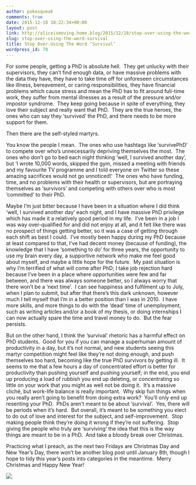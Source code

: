 ```yaml
---
author: pokesqueak
comments: true
date: 2015-12-18 10:22:34+00:00
layout: post
link: http://aliceismoving.home.blog/2015/12/18/stop-over-using-the-word-survival/
slug: stop-over-using-the-word-survival
title: Stop Over-Using The Word ‘Survival’
wordpress_id: 70
---
```


For some people, getting a PhD is absolute hell.  They get unlucky with their supervisors, they can’t find enough data, or have massive problems with the data they have, they have to take time off for unforeseen circumstances like illness, bereavement, or caring responsibilities, they have financial problems which cause stress and mean the PhD has to fit around full-time work, they suffer from mental illnesses as a result of the pressure and/or impostor syndrome.  They keep going because in spite of everything, they love their subject and really want that PhD.  They are the true heroes, the ones who can say they ‘survived’ the PhD, and there needs to be more support for them.

Then there are the self-styled martyrs.

You know the people I mean.  The ones who use hashtags like ‘survivePhD’ to compete over who’s unnecessarily depriving themselves the most.  The ones who don’t go to bed each night thinking ‘well, I survived another day’, but ‘I wrote 10,000 words, skipped the gym, missed a meeting with friends and my favourite TV programme and I told everyone on Twitter so these amazing sacrifices would not go unnoticed!’  The ones who have funding, time, and no problems with their health or supervisors, but are portraying themselves as ‘survivors’ and competing with others over who is most ‘committed’ to their PhD.

Maybe I’m just bitter because I have been in a situation where I did think ‘well, I survived another day’ each night, and I have massive PhD privilege which has made it a relatively good period in my life.  I’ve been in a job I was way over-qualified for and did not enjoy at all, and it felt like there was no prospect of things getting better, so it was a case of getting through each shift as best I could.  I’ve mostly been happy during my PhD because at least compared to that, I’ve had decent money (because of funding), the knowledge that I have ‘something to do’ for three years, the opportunity to use my brain every day, a supportive network who make me feel good about myself, and maybe a little hope for the future.  My past situation is why I’m terrified of what will come after PhD; I take job rejection hard because I’ve been in a place where opportunities were few and far between, and there was always someone better, so I always worry that there won’t be a ‘next time’.  I can see happiness and fulfilment up to July, when I plan to submit, but after that there’s this dark unknown, however much I tell myself that I’m in a better position than I was in 2010.  I have more skills, and more things to do with the ‘dead’ time of unemployment, such as writing articles and/or a book of my thesis, or doing internships I can now actually spare the time and travel money to do.  But the fear persists.  


But on the other hand, I think the ‘survival’ rhetoric has a harmful effect on PhD students.  Good for you if you can manage a superhuman amount of productivity in a day, but it’s not normal, and new students seeing this martyr competition might feel like they’re not doing enough, and push themselves too hard, becoming like the true PhD survivors by getting ill.  It seems to me that a few hours a day of concentrated effort is better for productivity than pushing yourself and pushing yourself; in the end, you end up producing a load of rubbish you end up deleting, or concentrating so little on your work that you might as well not be doing it.  It’s a massive cliché, but work-life balance is really important.  Why skip fun things when you really aren’t going to benefit from doing extra work?  You’ll only end up resenting your PhD.  PhDs aren’t meant to be about ‘survival’.  Yes, there will be periods when it’s hard.  But overall, it’s meant to be something you elect to do out of love and interest for the subject, and self-improvement.  Stop making people think they’re doing it wrong if they’re not suffering.  Stop giving the people who truly are ‘surviving’ the idea that this is the way things are meant to be in a PhD.  And take a bloody break over Christmas.    


Practicing what I preach, as the next two Fridays are Christmas Day and New Year’s Day, there won’t be another blog post until January 8th, though I hope to tidy this year’s posts into categories in the meantime.  Merry Christmas and Happy New Year!

![](https://66.media.tumblr.com/c1f4a9cdbe59f2b35a73532dccf8c745/tumblr_inline_nzju0jNZG91s70b7a_540.jpg)
